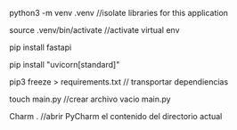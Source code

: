 python3 -m venv .venv   //isolate libraries for this application

source .venv/bin/activate  //activate virtual env

pip install fastapi

pip install "uvicorn[standard]"


pip3 freeze > requirements.txt // transportar dependiencias

touch main.py //crear archivo vacio main.py
  
Charm .   //abrir PyCharm el contenido del directorio actual

